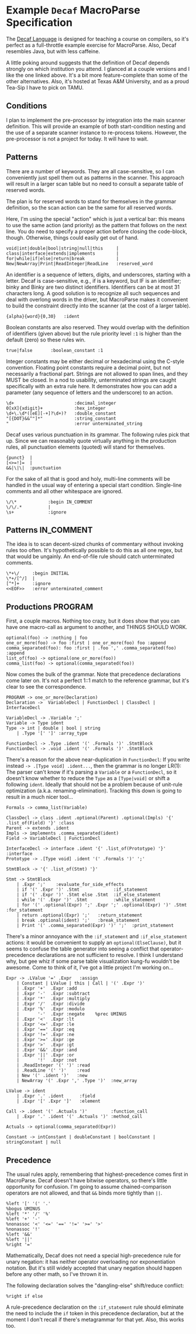 # Example `Decaf` MacroParse Specification

The [Decaf Language](https://parasol.tamu.edu/courses/decaf/students/)
is designed for teaching a course on compilers, so it's perfect as a full-throttle example
exercise for MacroParse. Also, Decaf resembles Java, but with less caffeine.

A little poking around suggests that the definition of Decaf depends strongly on which
institution you attend. I glanced at a couple versions and I like the one linked above.
It's a bit more feature-complete than some of the other alternatives. Also, it's hosted
at Texas A&M University, and as a proud Tea-Sip I have to pick on TAMU.

## Conditions

I plan to implement the pre-processor by integration into the main scanner definition.
This will provide an example of both start-condition nesting and the use of
a separate scanner instance to re-process tokens. However, the pre-processor is
not a project for today. It will have to wait.

## Patterns

There are a number of keywords. They are all case-sensitive, so I can conveniently
just spell them out as patterns in the scanner. This approach will result in a larger
scan table but no need to consult a separate table of reserved words.

The plan is for reserved words to stand for themselves in the grammar definition,
so the scan action can be the same for all reserved words.

Here, I'm using the special "action" which is just a vertical bar: this means to use
the same action (and priority) as the pattern that follows on the next line.
You do need to specify a proper action before closing the code-block, though.
Otherwise, things could easily get out of hand.
```
void|int|double|bool|string|null|this     |
class|interface|extends|implements        |
for|while|if|else|return|break            |
New|NewArray|Print|ReadInteger|ReadLine   :reserved_word
```
An identifier is a sequence of letters, digits, and underscores, starting with a letter. Decaf is case-sensitive,
e.g., if is a keyword, but IF is an identifier; binky and Binky are two distinct identifiers. Identifiers can
be at most 31 characters long. A good solution is to recognize all such sequences and
deal with overlong words in the driver, but MacroParse makes it convenient to build the constraint
directly into the scanner (at the cost of a larger table).
```
{alpha}{word}{0,30}   :ident
```

Boolean constants are also reserved. They would overlap with the definition of identifiers
(given above) but the rule priority level `:1` is higher than the default (zero) so these rules win.
```
true|false       :boolean_constant :1
```
Integer constants may be either decimal or hexadecimal using the C-style convention.
Floating point constants require a decimal point, but not necessarily a fractional part.
Strings are not allowed to span lines, and they MUST be closed. In a nod to usability,
unterminated strings are caught specifically with an extra rule here. It demonstrates
how you can add a parameter (any sequence of letters and the underscore) to an action.
```
\d+                       :decimal_integer
0[xX]{xdigit}+            :hex_integer
\d+\.\d*([eE][-+]?\d+)?   :double_constant
"[{DOT}&&^"]*"            :string_constant
"                         :error unterminated_string
```

Decaf uses various punctuation in its grammar. The following rules pick that up. Since we
can reasonably quote virtually anything in the production rules, all punctuation elements
(quoted) will stand for themselves.
```
{punct}  |
[<>=!]=  |
&&|\|\|  :punctuation
```
For the sake of all that is good and holy, multi-line comments will be handled in the usual
way of entering a special start condition. Single-line comments and all other whitespace are ignored.
```
\/\*            :begin IN_COMMENT
\/\/.*          |
\s+             :ignore
```

## Patterns IN_COMMENT
The idea is to scan decent-sized chunks of commentary without invoking rules too often.
It's hypothetically possible to do this as all one regex, but that would be ungainly.
An end-of-file rule should catch unterminated comments.
```
\*+\/     :begin INITIAL
\*+/[^/]  |
[^*]+     :ignore
<<EOF>>   :error unterminated_comment
```
## Productions PROGRAM
First, a couple macros. Nothing too crazy, but it does show that you
can have one macro-call as argument to another, and THINGS SHOULD WORK.
```
optional(foo) -> :nothing | foo
one_or_more(foo) -> foo :first | one_or_more(foo) foo :append
comma_separated(foo): foo :first | .foo ',' .comma_separated(foo) :append
list_of(foo) -> optional(one_or_more(foo))
comma_list(foo) -> optional(comma_separated(foo))
```
Now comes the bulk of the grammar. Note that precedence declarations
come later on. It's not a perfect 1::1 match to the reference grammar,
but it's clear to see the correspondence.
```
PROGRAM -> one_or_more(Declaration)
Declaration ->  VariableDecl | FunctionDecl | ClassDecl | InterfaceDecl

VariableDecl -> .Variable ';'
Variable -> Type ident
Type -> int | double | bool | string
	| .Type '[' ']' :array_type

FunctionDecl -> .Type .ident '(' .Formals ')' .StmtBlock
FunctionDecl -> .void .ident '(' .Formals ')' .StmtBlock
```
There's a reason for the above near-duplication in `FunctionDecl`: If you write instead
`-> .[Type void] .ident...`, then the grammar is no longer LR(1): The
parser can't know if it's parsing a `Variable` or a `FunctionDecl`,
so it doesn't know whether to reduce the `Type` as a `[Type|void]` or
shift a following `ident`. Ideally that should not be a problem because of
unit-rule optimization (a.k.a. renaming-elimination). Tracking this
down is going to result in a much nicer tool...
```
Formals -> comma_list(Variable)

ClassDecl -> class .ident .optional(Parent) .optional(Impls) '{' .list_of(Field) '}' :class
Parent -> extends .ident
Impls -> implements .comma_separated(ident)
Field -> VariableDecl | FunctionDecl

InterfaceDecl -> interface .ident '{' .list_of(Prototype) '}' :interface
Prototype -> .[Type void] .ident '(' .Formals ')' ';'

StmtBlock -> '{' .list_of(Stmt) '}'

Stmt -> StmtBlock
	| .Expr ';'    :evaluate_for_side_effects
	| if '(' .Expr ')' .Stmt             :if_statement
	| if '(' .Expr ')' .Stmt else .Stmt  :if_else_statement
	| while '(' .Expr ')' .Stmt          :while_statement
	| for '(' .optional(Expr) ';' .Expr ';' .optional(Expr) ')' .Stmt   :for_statement
	| return .optional(Expr) ';'   :return_statement
	| break .optional(ident) ';'   :break_statement
	| Print '(' .comma_separated(Expr) ')' ';'  :print_statement
```
There's a minor annoyance with the `:if_statement` and `:if_else_statement` actions:
it would be convenient to supply an `optional(ElseClause)`, but it seems to confuse
the table generator into seeing a conflict that operator-precedence declarations are
not sufficient to resolve. I think I understand why, but gee whiz if some parse table
visualization kung-fu wouldn't be awesome. Come to think of it, I've got a little
project I'm working on...
```
Expr -> .LValue '=' .Expr   :assign
	| Constant | LValue | this | Call | '(' .Expr ')'
	| .Expr '+'  .Expr :add
	| .Expr '-'  .Expr :subtract
	| .Expr '*'  .Expr :multiply
	| .Expr '/'  .Expr :divide
	| .Expr '%'  .Expr :modulo
	|       '-'  .Expr :negate    %prec UMINUS
	| .Expr '<'  .Expr :lt
	| .Expr '<=' .Expr :le
	| .Expr '==' .Expr :eq
	| .Expr '!=' .Expr :ne
	| .Expr '>=' .Expr :ge
	| .Expr '>'  .Expr :gt
	| .Expr '&&' .Expr :and
	| .Expr '||' .Expr :or
	|       '!'  .Expr :not
	| .ReadInteger '(' ')' :read
	| .ReadLine '(' ')'    :read
	| New '(' .ident ')'   :new
	| NewArray '(' .Expr ',' .Type ')'  :new_array
	
LValue -> ident
	| .Expr '.' .ident      :field
	| .Expr '[' .Expr ']'   :element

Call -> .ident '(' .Actuals ')'         :function_call
	| .Expr '.' .ident '(' .Actuals ')' :method_call

Actuals -> optional(comma_separated(Expr))

Constant -> intConstant | doubleConstant | boolConstant | stringConstant | null

```

## Precedence
The usual rules apply, remembering that highest-precedence comes first in MacroParse.
Decaf doesn't have bitwise operators, so there's little opportunity for confusion.
I'm going to assume chained-comparison operators are not allowed, and that `&&`
binds more tightly than `||`.
```
%left '[' '(' '.'
%bogus UMINUS
%left '*' '/' '%'
%left '+' '-'
%nonassoc '<' '<=' '==' '!=' '>=' '>'
%nonassoc '!'
%left '&&'
%left '||'
%right '='
```
Mathematically, Decaf does not need a special high-precedence rule for unary
negation: it has neither operator overloading nor exponentiation notation.
But it's still widely accepted that unary negation should happen before any
other math, so I've thrown it in.

The following declaration solves the "dangling-else" shift/reduce conflict:
```
%right if else
```
A rule-precedence declaration on the `:if_statement` rule should eliminate the need to include
the `if` token in this precedence declaration, but at the moment I don't recall if there's
metagrammar for that yet. Also, this works too.
